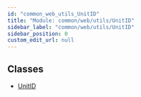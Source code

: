 ```yaml
---
id: "common_web_utils_UnitID"
title: "Module: common/web/utils/UnitID"
sidebar_label: "common/web/utils/UnitID"
sidebar_position: 0
custom_edit_url: null
---
```


## Classes

- [UnitID](../classes/common_web_utils_UnitID.UnitID.md)

